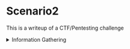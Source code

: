 # Scenario2
 
This is a writeup of a CTF/Pentesting challenge

<details><summary>Information Gathering</summary>
<p>

First things first, I ran a pingsweep scan using Nmap to identify possible targets across the network

![](/images/1.png)

We know have five targets:

* 192.168.22.1
* 192.168.22.20
* 192.168.22.30
* 192.168.22.40
* 192.168.22.45

With this information we can start scanning each one:

<details><summary>192.168.22.1</summary>
<p>
The IP of this machine could indicate that it is the router/default gateway of the network. Most routers either end in .1 or .254 for convenience. The first scan we run is a simple all ports scan outputting to a "normal" file.

![](/images/2%20pfsense%20allports.png)

Looking at the results, we can gather a few things. First, that it is running DNS - almost confirming suspicions it is the router. It is also running a possible website or web interface on port 80 and another service running on port 2222 called "EtherNetIP-1. Researching port 2222 indicates some results telling us what it could possibly be. 

![](/images/port%202222.png)

Now that we have a number of open ports, a more detailed scan can be run on these three ports only - this is much faster than running it across all ports.

![](/images/3%20pfsense%20servscan.png)

This reveals some much more interesting information. It tells us that "lighttpd 1.4.35" is running on port 80 and that port 2222 is actually running SSH (away from the default port of 22) with a version called OpenSHH 6.6.1.

With this information, the first thing I did was check out the webpage. Navigating to it reveals a pfsense login page - confirming this is a router. It could possible be open to brute force if it has a weak password. However, before bruteforcing it and going wild, maybe they didn't change the default credentials? Googling for pfsense default credentials reveals that pfsense:pfsense is the username and password. 

![](/images/pfsensedefault.png)

However, this will fail. Next, we can try a bruteforce attack using Hydra. Hydra needs 3 things before it starts to crack - the URL, the type of HTTP request, location of username/password forms. To get these, we first intercept a request to login using any credentials - I used test and test

![](/images/4.5%20-%20pfsense%20burp%20intercept.png)

The highlighted text at the bottom we will need so keep a hold of it. First, the URL we need is simply the IP address followed by the request in the HTTP request - in this case, it is simply "/index.php". 

Next, we need the actual information being sent (the highlighted part) which includes a username field called "usernamefld" and a password field called "passwordfld. Looking carefully, you should see the fake credentials you entered in these fields. 

Finally, we need an error message so Hydra knows if the password hasn't worked. This varies from login page to login page. In this case, the error message is "Username or Password incorrect"

![](/images/incorrect.png)

Putting these parts all together in the Hydra command should look like the following:

![](/images/5%20-%20pfsense%20bruteforce.png)

This breaks down into the following parts:

* hydra -l admin specifies the username to use as "admin"
* -P /usr/share/wordlists/rockyou.txt specifies the wordlist to use
* http-post-form specifies the HTTP method this request uses - as found in Burp Suite titled "POST"
* "/index.php is the login page itself
* __csrf_magic...login=Login - this long string indicates the actual data being sent
    * Worth noting here that the username and password fields have been replaced by ^USER^ and &PASS^ which tells Hydra which parts to replace - ^USER^ gets replaced with admin and ^PASS^ gets replaced with every password in the wordlist we chose
* Username or Password incorrect" specifies the error message for a failed login - helps Hydra know if the password worked or not. If this message is in the HTTP response, the login failed. If not, the password worked.


</p>
</details>

<details><summary>192.168.22.20</summary>
<p>

</p>
</details>

<details><summary>192.168.22.30</summary>
<p>

</p>
</details>

<details><summary>192.168.22.40</summary>
<p>

</p>
</details>

<details><summary>192.168.22.45</summary>
<p>

</p>
</details>